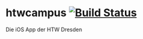 # htwcampus [![Build Status](https://travis-ci.org/HTWDD/htwcampus.svg?branch=develop)](https://travis-ci.org/HTWDD/htwcampus)
Die iOS App der HTW Dresden
